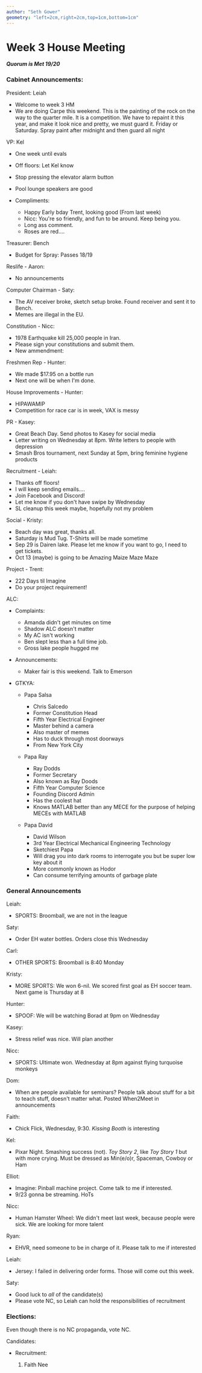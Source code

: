 ```yaml
---
author: "Seth Gower"
geometry: "left=2cm,right=2cm,top=1cm,bottom=1cm"
---
```


# Week 3 House Meeting
***Quorum is Met 19/20***

### Cabinet Announcements:

President: Leiah

- Welcome to week 3 HM
- We are doing Carpe this weekend. This is the painting of the rock on the way to the quarter mile. It is a competition. We have to repaint it this year, and make it look nice and pretty, we must guard it. Friday or Saturday. Spray paint after midnight and then guard all night

VP: Kel

- One week until evals
- Off floors: Let Kel know
- Stop pressing the elevator alarm button
- Pool lounge speakers are good
- Compliments:

  - Happy Early bday Trent, looking good (From last week)
  - Nicc: You're so friendly, and fun to be around. Keep being you. 
  - Long ass comment.
  - Roses are red....

Treasurer: Bench

- Budget for Spray: Passes 18/19

Reslife - Aaron:
  
- No announcements

Computer Chairman - Saty:

- The AV receiver broke, sketch setup broke. Found receiver and sent it to Bench. 
- Memes are illegal in the EU. 

Constitution - Nicc:

- 1978 Earthquake kill 25,000 people in Iran. 
- Please sign your constitutions and submit them. 
- New ammendment:

Freshmen Rep - Hunter:

- We made $17.95 on a bottle run
- Next one will be when I'm done. 

House Improvements - Hunter:

- HIPAWAMIP
- Competition for race car is in week, VAX is messy

PR - Kasey:

- Great Beach Day. Send photos to Kasey for social media
- Letter writing on Wednesday at 8pm. Write letters to people with depression
- Smash Bros tournament, next Sunday at 5pm, bring feminine hygiene products

Recruitment - Leiah:

- Thanks off floors!
- I will keep sending emails....
- Join Facebook and Discord!
- Let me know if you don't have swipe by Wednesday
- SL cleanup this week maybe, hopefully not my problem

Social - Kristy:

- Beach day was great, thanks all.
- Saturday is Mud Tug. T-Shirts will be made sometime
- Sep 29 is Dairen lake. Please let me know if you want to go, I need to get tickets. 
- Oct 13 (maybe) is going to be Amazing Maize Maze Maze

Project - Trent:

- 222 Days til Imagine
- Do your project requirement!

ALC:

- Complaints:

  - Amanda didn't get minutes on time
  - Shadow ALC doesn't matter
  - My AC isn't working
  - Ben slept less than a full time job. 
  - Gross lake people hugged me
- Announcements:

  - Maker fair is this weekend. Talk to Emerson
- GTKYA:

  - Papa Salsa

    - Chris Salcedo
    - Former Constitution Head
    - Fifth Year Electrical Engineer
    - Master behind a camera
    - Also master of memes
    - Has to duck through most doorways
    - From New York City

  - Papa Ray

    - Ray Dodds
    - Former Secretary
    - Also known as Ray Doods
    - Fifth Year Computer Science
    - Founding Discord Admin
    - Has the coolest hat
    - Knows MATLAB better than any MECE for the purpose of helping MECEs with MATLAB

  - Papa David

    - David Wilson
    - 3rd Year Electrical Mechanical Engineering Technology
    - Sketchiest Papa
    - Will drag you into dark rooms to interrogate you but be super low key about it
    - More commonly known as Hodor
    - Can consume terrifying amounts of garbage plate

### General Announcements

Leiah:

- SPORTS: Broomball, we are not in the league

Saty:

- Order EH water bottles. Orders close this Wednesday

Carl:

- OTHER SPORTS: Broomball is 8:40 Monday

Kristy:

- MORE SPORTS: We won 6-nil. We scored first goal as EH soccer team. Next game is Thursday at 8

Hunter:

- SPOOF: We will be watching Borad at 9pm on Wednesday

Kasey:

- Stress relief was nice. Will plan another

Nicc:

- SPORTS: Ultimate won. Wednesday at 8pm against flying turquoise monkeys

Dom:

- When are people available for seminars? People talk about stuff for a bit to teach stuff, doesn't matter what. Posted When2Meet in announcements

Faith:

- Chick Flick, Wednesday, 9:30. _Kissing Booth_ is interesting

Kel:

- Pixar Night. Smashing success (not). _Toy Story 2_, like _Toy Story 1_ but with more crying. Must be dressed as Min(e/o)r, Spaceman, Cowboy or Ham

Elliot:

- Imagine: Pinball machine project. Come talk to me if interested.
- 9/23 gonna be streaming. HoTs

Nicc:

- Human Hamster Wheel: We didn't meet last week, because people were sick. We are looking for more talent

Ryan:

- EHVR, need someone to be in charge of it. Please talk to me if interested

Leiah:

- Jersey: I failed in delivering order forms. Those will come out this week. 

Saty:

- Good luck to _all_ of the candidate(s)
- Please vote NC, so Leiah can hold the responsibilities of recruitment

### Elections:

Even though there is no NC propaganda, vote NC.

Candidates:

- Recruitment:

  1. Faith Nee
